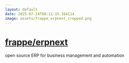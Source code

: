 ```yaml
---
layout: default
date: 2025-07-24T08:11:15.164114
image: assets/frappe_erpnext_cropped.png
---
```


# [frappe/erpnext](https://github.com/frappe/erpnext)

open source ERP for business management and automation
